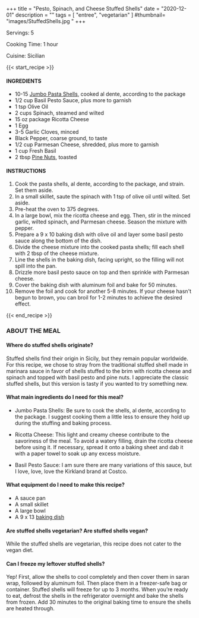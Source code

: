 +++
title = "Pesto, Spinach, and Cheese Stuffed Shells"
date = "2020-12-01"
description = ""
tags = [
    "entree",
    "vegetarian"
]
#thumbnail= "images/StuffedShells.jpg "
+++

Servings: 5 <!--more-->

Cooking Time: 1 hour 

Cuisine: Sicilian 

{{< start_recipe >}}

#### INGREDIENTS 

* 10-15 [Jumbo Pasta Shells](https://amzn.to/3rUskFr), cooked al dente, according to the package
* 1/2 cup Basil Pesto Sauce, plus more to garnish
* 1 tsp Olive Oil
* 2 cups Spinach, steamed and wilted
* 15 oz package Ricotta Cheese
* 1 Egg
* 3-5 Garlic Cloves, minced
* Black Pepper, coarse ground, to taste
* 1/2 cup Parmesan Cheese, shredded, plus more to garnish
* 1 cup Fresh Basil
* 2 tbsp [Pine Nuts](https://amzn.to/3amamWp), toasted 

#### INSTRUCTIONS 

1. Cook the pasta shells, al dente, according to the package, and strain. Set them aside. 
2. In a small skillet, saute the spinach with 1 tsp of olive oil until wilted. Set aside. 
3. Pre-heat the oven to 375 degrees. 
4. In a large bowl, mix the ricotta cheese and egg. Then, stir in the minced garlic, wilted spinach, and Parmesan cheese. Season the mixture with pepper.
5. Prepare a 9 x 10 baking dish with olive oil and layer some basil pesto sauce along the bottom of the dish. 
6. Divide the cheese mixture into the cooked pasta shells; fill each shell with 2 tbsp of the cheese mixture. 
7. Line the shells in the baking dish, facing upright, so the filling will not spill into the pan. 
8. Drizzle more basil pesto sauce on top and then sprinkle with Parmesan cheese. 
9. Cover the baking dish with aluminum foil and bake for 50 minutes. 
10. Remove the foil and cook for another 5-8 minutes. If your cheese hasn't begun to brown, you can broil for 1-2 minutes to achieve the desired effect. 

{{< end_recipe >}}

### ABOUT THE MEAL

#### Where do stuffed shells originate? 

Stuffed shells find their origin in Sicily, but they remain popular worldwide. For this recipe, we chose to stray from the traditional stuffed shell made in marinara sauce in favor of shells stuffed to the brim with ricotta cheese and spinach and topped with basil pesto and pine nuts. I appreciate the classic stuffed shells, but this version is tasty if you wanted to try something new. 

#### What main ingredients do I need for this meal?

* Jumbo Pasta Shells: Be sure to cook the shells, al dente, according to the package. I suggest cooking them a little less to ensure they hold up during the stuffing and baking process.  

* Ricotta Cheese: This light and creamy cheese contribute to the savoriness of the meal. To avoid a watery filling, drain the ricotta cheese before using it. If necessary, spread it onto a baking sheet and dab it with a paper towel to soak up any excess moisture. 

* Basil Pesto Sauce: I am sure there are many variations of this sauce, but I love, love, love the Kirkland brand at Costco. 

#### What equipment do I need to make this recipe?

* A sauce pan 
* A small skillet 
* A large bowl 
* A 9 x 13 [baking dish](https://amzn.to/3bNst8g)

#### Are stuffed shells vegetarian? Are stuffed shells vegan? 

While the stuffed shells are vegetarian, this recipe does not cater to the vegan diet. 

#### Can I freeze my leftover stuffed shells? 

Yep! First, allow the shells to cool completely and then cover them in saran wrap, followed by aluminum foil. Then place them in a freezer-safe bag or container. Stuffed shells will freeze for up to 3 months. When you’re ready to eat, defrost the shells in the refrigerator overnight and bake the shells from frozen. Add 30 minutes to the original baking time to ensure the shells are heated through.  
 
